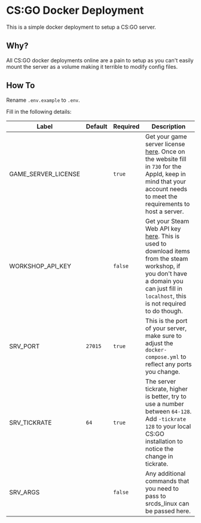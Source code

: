 # CS:GO Docker Deployment

This is a simple docker deployment to setup a CS:GO server.

## Why?

All CS:GO docker deployments online are a pain to setup as you can't easily mount the server as a volume making it terrible to modify config files.

## How To

Rename `.env.example` to `.env`.

Fill in the following details:

|Label|Default|Required|Description|
|--|--|--|--|
|GAME_SERVER_LICENSE|` `|`true`|Get your game server license [here](https://steamcommunity.com/dev/managegameservers). Once on the website fill in `730` for the AppId, keep in mind that your account needs to meet the requirements to host a server.|
|WORKSHOP_API_KEY|` `|`false`|Get your Steam Web API key [here](https://steamcommunity.com/dev/apikey). This is used to download items from the steam workshop, if you don't have a domain you can just fill in `localhost`, this is not required to do though.|
|SRV_PORT|`27015`|`true`|This is the port of your server, make sure to adjust the `docker-compose.yml` to reflect any ports you change.|
|SRV_TICKRATE|`64`|`true`|The server tickrate, higher is better, try to use a number between `64-128`. Add `-tickrate 128` to your local CS:GO installation to notice the change in tickrate.|
|SRV_ARGS|` `|`false`|Any additional commands that you need to pass to srcds_linux can be passed here.|
